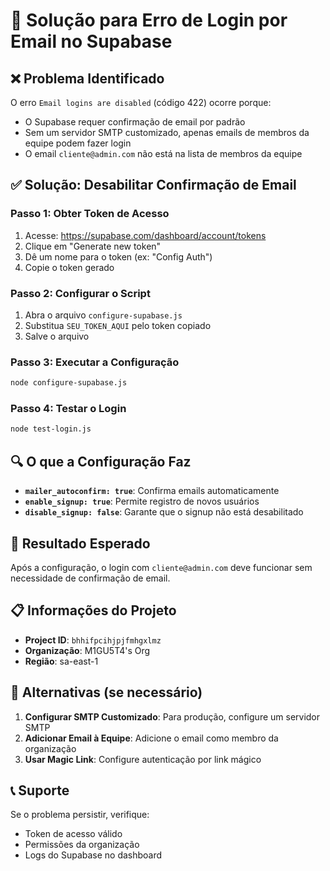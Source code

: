 # 🔧 Solução para Erro de Login por Email no Supabase

## ❌ Problema Identificado
O erro `Email logins are disabled` (código 422) ocorre porque:
- O Supabase requer confirmação de email por padrão
- Sem um servidor SMTP customizado, apenas emails de membros da equipe podem fazer login
- O email `cliente@admin.com` não está na lista de membros da equipe

## ✅ Solução: Desabilitar Confirmação de Email

### Passo 1: Obter Token de Acesso
1. Acesse: https://supabase.com/dashboard/account/tokens
2. Clique em "Generate new token"
3. Dê um nome para o token (ex: "Config Auth")
4. Copie o token gerado

### Passo 2: Configurar o Script
1. Abra o arquivo `configure-supabase.js`
2. Substitua `SEU_TOKEN_AQUI` pelo token copiado
3. Salve o arquivo

### Passo 3: Executar a Configuração
```bash
node configure-supabase.js
```

### Passo 4: Testar o Login
```bash
node test-login.js
```

## 🔍 O que a Configuração Faz
- **`mailer_autoconfirm: true`**: Confirma emails automaticamente
- **`enable_signup: true`**: Permite registro de novos usuários
- **`disable_signup: false`**: Garante que o signup não está desabilitado

## 🚀 Resultado Esperado
Após a configuração, o login com `cliente@admin.com` deve funcionar sem necessidade de confirmação de email.

## 📋 Informações do Projeto
- **Project ID**: `bhhifpcihjpjfmhgxlmz`
- **Organização**: M1GU5T4's Org
- **Região**: sa-east-1

## 🔄 Alternativas (se necessário)
1. **Configurar SMTP Customizado**: Para produção, configure um servidor SMTP
2. **Adicionar Email à Equipe**: Adicione o email como membro da organização
3. **Usar Magic Link**: Configure autenticação por link mágico

## 📞 Suporte
Se o problema persistir, verifique:
- Token de acesso válido
- Permissões da organização
- Logs do Supabase no dashboard